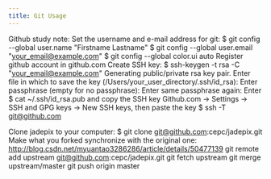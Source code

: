 ```yaml
---
title: Git Usage 
---
```


Github study note:
Set the username and e-mail address for git:
$ git config --global user.name "Firstname Lastname"
$ git config --global user.email "your_email@example.com"
$ git config --global color.ui auto
Register github account in github.com
Create SSH key:
$ ssh-keygen -t rsa -C "your_email@example.com"
Generating public/private rsa key pair.
Enter file in which to save the key
(/Users/your_user_directory/.ssh/id_rsa):
Enter passphrase (empty for no passphrase):
Enter same passphrase again:
Enter $ cat ~/.ssh/id_rsa.pub and copy the SSH key
Github.com -> Settings -> SSH and GPG keys -> New SSH keys, then paste the key
$ ssh -T git@github.com

Clone jadepix to your computer: $ git clone git@github.com:cepc/jadepix.git
Make what you forked synchronize with the original one:
http://blog.csdn.net/myuantao3286286/article/details/50477139
git remote add upstream git@github.com:cepc/jadepix.git
git fetch upstream
git merge upstream/master
git push origin master


